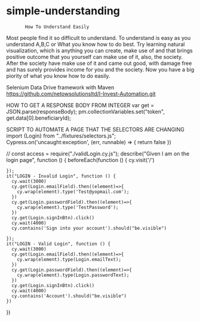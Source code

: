 # simple-understanding
           How To Understand Easily
Most people find it so difficult to understand.
To understand is easy as you understand A,B,C
or What you know how to do best.
 Try learning natural visualization, which is 
anything you can create, make use of and that 
brings positive outcome that you yourself can
make use of it, also, the society. After the 
society have make use of it and came out good,
with damage free and has surely provides income
for you and the society. Now you have a big 
piority of what you know how to do easily.

Selenium Data Drive framework with Maven
https://github.com/netowsolutionsltd/I-Invest-Automation.git

HOW TO GET A RESPONSE BODY FROM INTEGER
var get = JSON.parse(responseBody);
pm.collectionVariables.set("token", get.data[0].beneficiaryId);


SCRIPT TO AUTOMATE A PAGE THAT THE SELECTORS ARE CHANGING
import {Login} from "../fixtures/selectors.js";
Cypress.on('uncaught:exception', (err, runnable) => {
  return false
})

// const access = require("./validLogin.cy.js");
describe("Given I am on the login page", function () {
    beforeEach(function () {
        cy.visit('/')


    });
    it("LOGIN - Invalid Login", function () {
      cy.wait(3000)
      cy.get(Login.emailField).then((element)=>{
        cy.wrap(element).type('Test@yopmail.com');
      })
      cy.get(Login.passwordField).then((element)=>{
        cy.wrap(element).type('TestPassword');
      })
      cy.get(Login.signInBtn).click()
      cy.wait(4000)
      cy.contains('Sign into your account').should("be.visible")

    });
    it("LOGIN - Valid Login", function () {
      cy.wait(3000)
      cy.get(Login.emailField).then((element)=>{
        cy.wrap(element).type(Login.emailText);
      })
      cy.get(Login.passwordField).then((element)=>{
        cy.wrap(element).type(Login.passwordText);
      })
      cy.get(Login.signInBtn).click()
      cy.wait(4000)
      cy.contains('Account').should("be.visible")
    })

})

